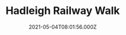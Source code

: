 ---
date: 2021-05-04T08:01:56.000Z
title: Hadleigh Railway Walk
latitude: 52.04096961126445
longitude: 0.9595656394958496
category: checkin
---